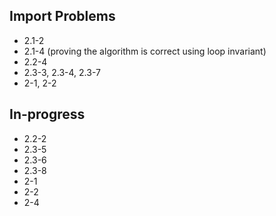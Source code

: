 ## Import Problems

- 2.1-2
- 2.1-4 (proving the algorithm is correct using loop invariant)
- 2.2-4
- 2.3-3, 2.3-4, 2.3-7
- 2-1, 2-2

## In-progress

- 2.2-2
- 2.3-5
- 2.3-6
- 2.3-8
- 2-1
- 2-2
- 2-4